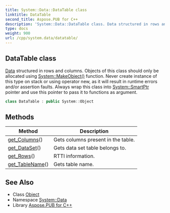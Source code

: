 ```yaml
---
title: System::Data::DataTable class
linktitle: DataTable
second_title: Aspose.PUB for C++
description: 'System::Data::DataTable class. Data structured in rows and columns. Objects of this class should only be allocated using System::MakeObject() function. Never create instance of this type on stack or using operator new, as it will result in runtime errors and/or assertion faults. Always wrap this class into System::SmartPtr pointer and use this pointer to pass it to functions as argument in C++.'
type: docs
weight: 900
url: /cpp/system.data/datatable/
---
```

## DataTable class


[Data](../) structured in rows and columns. Objects of this class should only be allocated using [System::MakeObject()](../../system/makeobject/) function. Never create instance of this type on stack or using operator new, as it will result in runtime errors and/or assertion faults. Always wrap this class into [System::SmartPtr](../../system/smartptr/) pointer and use this pointer to pass it to functions as argument.

```cpp
class DataTable : public System::Object
```

## Methods

| Method | Description |
| --- | --- |
| [get_Columns](./get_columns/)() | Gets columns present in the table. |
| [get_DataSet](./get_dataset/)() | Gets data set table belongs to. |
| [get_Rows](./get_rows/)() | RTTI information. |
| [get_TableName](./get_tablename/)() | Gets table name. |
## See Also

* Class [Object](../../system/object/)
* Namespace [System::Data](../)
* Library [Aspose.PUB for C++](../../)

